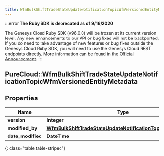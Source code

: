 ```yaml
---
title: WfmBulkShiftTradeStateUpdateNotificationTopicWfmVersionedEntityMetadata
---
```


:::error
**The Ruby SDK is deprecated as of 9/16/2020**

The Genesys Cloud Ruby SDK (v96.0.0) will be frozen at its current version level. Any new enhancements to our API or bug fixes will not be backported. If you do need to take advantage of new features or bug fixes outside the Genesys Cloud Ruby SDK, you will need to use the Genesys Cloud REST endpoints directly. More information can be found in the [Official Announcement](https://developer.mypurecloud.com/forum/t/announcement-genesys-cloud-ruby-sdk-end-of-life/8850).
:::


## PureCloud::WfmBulkShiftTradeStateUpdateNotificationTopicWfmVersionedEntityMetadata

## Properties

|Name | Type | Description | Notes|
|------------ | ------------- | ------------- | -------------|
| **version** | **Integer** |  | [optional] |
| **modified_by** | [**WfmBulkShiftTradeStateUpdateNotificationTopicUserReference**](WfmBulkShiftTradeStateUpdateNotificationTopicUserReference.html) |  | [optional] |
| **date_modified** | **DateTime** |  | [optional] |
{: class="table table-striped"}


